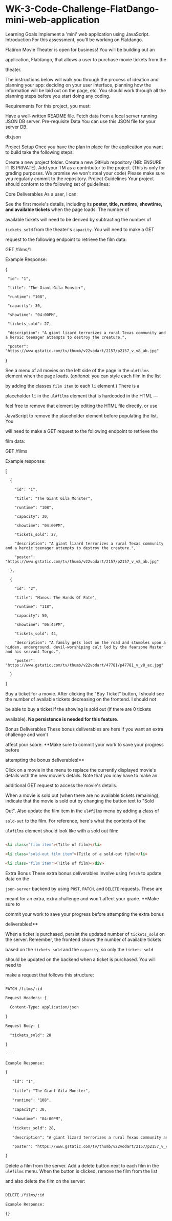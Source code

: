 # WK-3-Code-Challenge-FlatDango-mini-web-application

Learning Goals
Implement a 'mini' web application using JavaScript.
Introduction
For this assessment, you'll be working on Flatdango.

Flatiron Movie Theater is open for business! You will be building out an

application, Flatdango, that allows a user to purchase movie tickets from the

theater.

The instructions below will walk you through the process of ideation and planning your app: deciding on your user interface, planning how the information will be laid out on the page, etc. You should work through all the planning steps before you start doing any coding.

Requirements
For this project, you must:

Have a well-written README file.
Fetch data from a local server running JSON DB server.
Pre-requisite Data
You can use this JSON file for your server DB.

db.json 

 

Project Setup
Once you have the plan in place for the application you want to build take the following steps:

Create a new project folder.
Create a new GitHub repository (NB: ENSURE IT IS PRIVATE).
Add your TM as a contributor to the project. (This is only for grading purposes. We promise we won't steal your code)
Please make sure you regularly commit to the repository.
Project Guidelines
Your project should conform to the following set of guidelines:

Core Deliverables
As a user, I can:

See the first movie's details, including its **poster, title, runtime,
   showtime, and available tickets** when the page loads. The number of

   available tickets will need to be derived by subtracting the number of

   `tickets_sold` from the theater's `capacity`. You will need to make a GET

   request to the following endpoint to retrieve the film data:

  

   GET /films/1

   Example Response:

   {

     "id": "1",

     "title": "The Giant Gila Monster",

     "runtime": "108",

     "capacity": 30,

     "showtime": "04:00PM",

     "tickets_sold": 27,

     "description": "A giant lizard terrorizes a rural Texas community and a heroic teenager attempts to destroy the creature.",

     "poster": "https://www.gstatic.com/tv/thumb/v22vodart/2157/p2157_v_v8_ab.jpg"

   }

See a menu of all movies on the left side of the page in the `ul#films`
   element when the page loads. (_optional_: you can style each film in the list

   by adding the classes `film item` to each `li` element.) There is a

   placeholder `li` in the `ul#films` element that is hardcoded in the HTML —

   feel free to remove that element by editing the HTML file directly, or use

   JavaScript to remove the placeholder element before populating the list. You

   will need to make a GET request to the following endpoint to retrieve the

   film data:

   GET /films

   Example response:

   [

      {

        "id": "1",

        "title": "The Giant Gila Monster",

        "runtime": "108",

        "capacity": 30,

        "showtime": "04:00PM",

        "tickets_sold": 27,

        "description": "A giant lizard terrorizes a rural Texas community and a heroic teenager attempts to destroy the creature.",

        "poster": "https://www.gstatic.com/tv/thumb/v22vodart/2157/p2157_v_v8_ab.jpg"

      },

      {

        "id": "2",

        "title": "Manos: The Hands Of Fate",

        "runtime": "118",

        "capacity": 50,

        "showtime": "06:45PM",

        "tickets_sold": 44,

        "description": "A family gets lost on the road and stumbles upon a hidden, underground, devil-worshiping cult led by the fearsome Master and his servant Torgo.",

        "poster": "https://www.gstatic.com/tv/thumb/v22vodart/47781/p47781_v_v8_ac.jpg"

      }

   ]

Buy a ticket for a movie. After clicking the "Buy Ticket" button, I should
   see the number of available tickets decreasing on the frontend. I should not

   be able to buy a ticket if the showing is sold out (if there are 0 tickets

   available). **No persistence is needed for this feature**.

Bonus Deliverables
These bonus deliverables are here if you want an extra challenge and won't

affect your score. **Make sure to commit your work to save your progress before

attempting the bonus deliverables!**

Click on a movie in the menu to replace the currently displayed movie's
   details with the new movie's details. Note that you may have to make an

   additional GET request to access the movie's details.

When a movie is sold out (when there are no available tickets remaining),
   indicate that the movie is sold out by changing the button text to "Sold

   Out". Also update the film item in the `ul#films` menu by adding a class of

   `sold-out` to the film. For reference, here's what the contents of the

   `ul#films` element should look like with a sold out film:

   ```html

   <li class="film item">(Title of film)</li>

   <li class="sold-out film item">(Title of a sold-out film)</li>

   <li class="film item">(Title of film)</div>

   ```

Extra Bonus
These extra bonus deliverables involve using `fetch` to update data on the

`json-server` backend by using `POST`, `PATCH`, and `DELETE` requests. These are

meant for an extra, extra challenge and won't affect your grade. **Make sure to

commit your work to save your progress before attempting the extra bonus

deliverables!**

When a ticket is purchased, persist the updated number of `tickets_sold` on
   the server. Remember, the frontend shows the number of available tickets

   based on the `tickets_sold` and the `capacity`, so only the `tickets_sold`

   should be updated on the backend when a ticket is purchased. You will need to

   make a request that follows this structure:

   ```txt

   PATCH /films/:id

   Request Headers: {

     Content-Type: application/json

   }

   Request Body: {

     "tickets_sold": 28

   }

   ----

   Example Response:

   {

      "id": "1",

      "title": "The Giant Gila Monster",

      "runtime": "108",

      "capacity": 30,

      "showtime": "04:00PM",

      "tickets_sold": 28,

      "description": "A giant lizard terrorizes a rural Texas community and a heroic teenager attempts to destroy the creature.",

      "poster": "https://www.gstatic.com/tv/thumb/v22vodart/2157/p2157_v_v8_ab.jpg"

   }

   ```

Delete a film from the server. Add a delete button next to each film in the
   `ul#films` menu. When the button is clicked, remove the film from the list

   and also delete the film on the server:

   ```txt

   DELETE /films/:id

   Example Response:

   {}

   ```